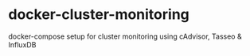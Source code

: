 # docker-cluster-monitoring
docker-compose setup for cluster monitoring using cAdvisor, Tasseo &amp; InfluxDB
